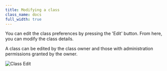 ```yaml
---
title: Modifying a class
class_name: docs
full_width: true
---
```


You can edit the class preferences by pressing the 'Edit' button. From here, you can modify the class details.

A class can be edited by the class owner and those with administration permissions granted by the owner.

![Class Edit](/img/docs/class_delete.png)


